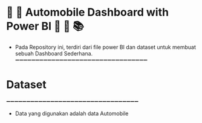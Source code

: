 
# 🎈 🎉 Automobile Dashboard with Power BI 🎊 🎈 📚 

- Pada Repository ini, terdiri dari file power BI dan dataset untuk membuat sebuah Dashboard Sederhana.
➖➖➖➖➖➖➖➖➖➖➖➖➖➖➖➖➖➖➖➖➖➖➖➖➖➖➖➖➖➖➖➖➖  

# Dataset
➖➖➖➖➖➖➖➖➖➖➖➖➖➖➖➖➖➖➖➖➖➖➖➖➖➖➖➖➖➖➖➖➖  
- Data yang digunakan adalah data Automobile
